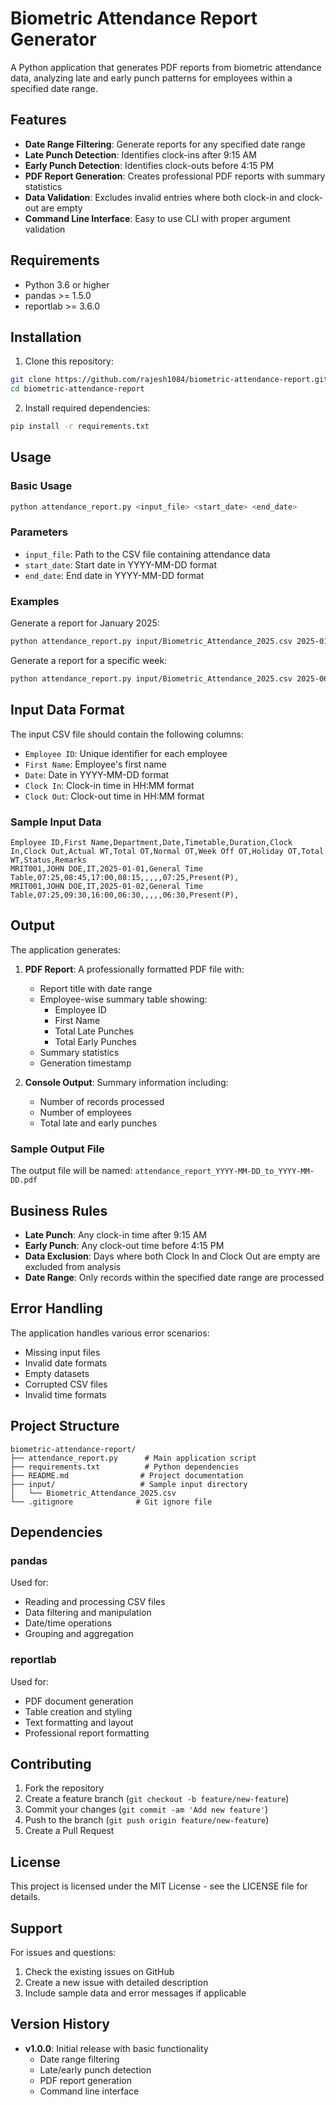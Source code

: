 # Biometric Attendance Report Generator

A Python application that generates PDF reports from biometric attendance data, analyzing late and early punch patterns for employees within a specified date range.

## Features

- **Date Range Filtering**: Generate reports for any specified date range
- **Late Punch Detection**: Identifies clock-ins after 9:15 AM
- **Early Punch Detection**: Identifies clock-outs before 4:15 PM
- **PDF Report Generation**: Creates professional PDF reports with summary statistics
- **Data Validation**: Excludes invalid entries where both clock-in and clock-out are empty
- **Command Line Interface**: Easy to use CLI with proper argument validation

## Requirements

- Python 3.6 or higher
- pandas >= 1.5.0
- reportlab >= 3.6.0

## Installation

1. Clone this repository:
```bash
git clone https://github.com/rajesh1084/biometric-attendance-report.git
cd biometric-attendance-report
```

2. Install required dependencies:
```bash
pip install -r requirements.txt
```

## Usage

### Basic Usage

```bash
python attendance_report.py <input_file> <start_date> <end_date>
```

### Parameters

- `input_file`: Path to the CSV file containing attendance data
- `start_date`: Start date in YYYY-MM-DD format
- `end_date`: End date in YYYY-MM-DD format

### Examples

Generate a report for January 2025:
```bash
python attendance_report.py input/Biometric_Attendance_2025.csv 2025-01-01 2025-01-31
```

Generate a report for a specific week:
```bash
python attendance_report.py input/Biometric_Attendance_2025.csv 2025-06-01 2025-06-07
```

## Input Data Format

The input CSV file should contain the following columns:
- `Employee ID`: Unique identifier for each employee
- `First Name`: Employee's first name
- `Date`: Date in YYYY-MM-DD format
- `Clock In`: Clock-in time in HH:MM format
- `Clock Out`: Clock-out time in HH:MM format

### Sample Input Data
```csv
Employee ID,First Name,Department,Date,Timetable,Duration,Clock In,Clock Out,Actual WT,Total OT,Normal OT,Week Off OT,Holiday OT,Total WT,Status,Remarks
MRIT001,JOHN DOE,IT,2025-01-01,General Time Table,07:25,08:45,17:00,08:15,,,,,07:25,Present(P),
MRIT001,JOHN DOE,IT,2025-01-02,General Time Table,07:25,09:30,16:00,06:30,,,,,06:30,Present(P),
```

## Output

The application generates:

1. **PDF Report**: A professionally formatted PDF file with:
   - Report title with date range
   - Employee-wise summary table showing:
     - Employee ID
     - First Name
     - Total Late Punches
     - Total Early Punches
   - Summary statistics
   - Generation timestamp

2. **Console Output**: Summary information including:
   - Number of records processed
   - Number of employees
   - Total late and early punches

### Sample Output File
The output file will be named: `attendance_report_YYYY-MM-DD_to_YYYY-MM-DD.pdf`

## Business Rules

- **Late Punch**: Any clock-in time after 9:15 AM
- **Early Punch**: Any clock-out time before 4:15 PM
- **Data Exclusion**: Days where both Clock In and Clock Out are empty are excluded from analysis
- **Date Range**: Only records within the specified date range are processed

## Error Handling

The application handles various error scenarios:
- Missing input files
- Invalid date formats
- Empty datasets
- Corrupted CSV files
- Invalid time formats

## Project Structure

```
biometric-attendance-report/
├── attendance_report.py      # Main application script
├── requirements.txt          # Python dependencies
├── README.md                # Project documentation
├── input/                   # Sample input directory
│   └── Biometric_Attendance_2025.csv
└── .gitignore              # Git ignore file
```

## Dependencies

### pandas
Used for:
- Reading and processing CSV files
- Data filtering and manipulation
- Date/time operations
- Grouping and aggregation

### reportlab
Used for:
- PDF document generation
- Table creation and styling
- Text formatting and layout
- Professional report formatting

## Contributing

1. Fork the repository
2. Create a feature branch (`git checkout -b feature/new-feature`)
3. Commit your changes (`git commit -am 'Add new feature'`)
4. Push to the branch (`git push origin feature/new-feature`)
5. Create a Pull Request

## License

This project is licensed under the MIT License - see the LICENSE file for details.

## Support

For issues and questions:
1. Check the existing issues on GitHub
2. Create a new issue with detailed description
3. Include sample data and error messages if applicable

## Version History

- **v1.0.0**: Initial release with basic functionality
  - Date range filtering
  - Late/early punch detection
  - PDF report generation
  - Command line interface
